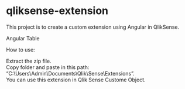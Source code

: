 # qliksense-extension
This project is to create a custom extension using Angular in QlikSense.

Angular Table

How to use: 

  Extract the zip file.<br>
  Copy folder and paste in this path: “C:\Users\Admin\Documents\Qlik\Sense\Extensions”.<br>
  You can use this extension in Qlik Sense Custome Object.
